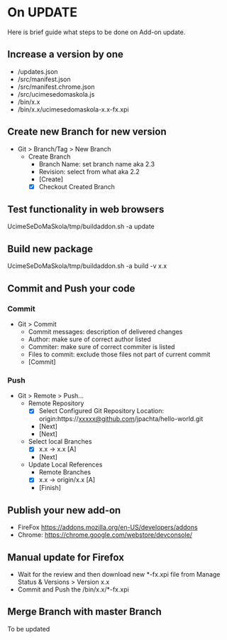 # On UPDATE

Here is brief guide what steps to be done on Add-on update.

## Increase a version by one
* /updates.json
* /src/manifest.json
* /src/manifest.chrome.json
* /src/ucimesedomaskola.js
* /bin/x.x
* /bin/x.x/ucimesedomaskola-x.x-fx.xpi

## Create new Branch for new version
* Git > Branch/Tag > New Branch
  * Create Branch
    * Branch Name: set branch name aka 2.3
    * Revision: select from what aka 2.2
    * [Create]
    * [x] Checkout Created Branch

## Test functionality in web browsers
UcimeSeDoMaSkola/tmp/buildaddon.sh -a update

## Build new package
UcimeSeDoMaSkola/tmp/buildaddon.sh -a build -v x.x

## Commit and Push your code
### Commit
* Git > Commit
  * Commit messages: description of delivered changes
  * Author: make sure of correct author listed
  * Commiter: make sure of correct commiter is listed
  * Files to commit: exclude those files not part of current commit
  * [Commit]

### Push
* Git > Remote > Push...
  * Remote Repository
    * [x] Select Configured Git Repository Location: origin:https://xxxxx@github.com/jpachta/hello-world.git
    * [Next]
    * [Next]
  * Select local Branches
    * [x] x.x -> x.x [A]
    * [Next]
  * Update Local References
    * Remote Branches
    * [x] x.x -> origin/x.x [A]
    * [Finish]


## Publish your new add-on
* FireFox https://addons.mozilla.org/en-US/developers/addons
* Chrome: https://chrome.google.com/webstore/devconsole/

## Manual update for Firefox
* Wait for the review and then download new *-fx.xpi file from Manage Status & Versions > Version x.x
* Commit and Push the /bin/x.x/*-fx.xpi

## Merge Branch with master Branch
To be updated
